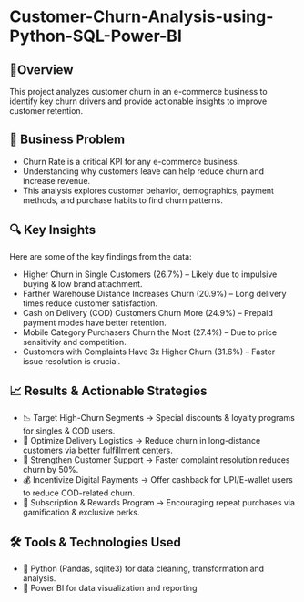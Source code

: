 # **Customer-Churn-Analysis-using-Python-SQL-Power-BI**

## 🚀**Overview**
This project analyzes customer churn in an e-commerce business to identify key churn drivers and provide actionable insights to improve customer retention.

## 📌 **Business Problem**
- Churn Rate is a critical KPI for any e-commerce business.
- Understanding why customers leave can help reduce churn and increase revenue.
- This analysis explores customer behavior, demographics, payment methods, and purchase habits to find churn patterns.

## 🔍 **Key Insights**
Here are some of the key findings from the data:
- Higher Churn in Single Customers (26.7%) – Likely due to impulsive buying & low brand attachment.
- Farther Warehouse Distance Increases Churn (20.9%) – Long delivery times reduce customer satisfaction.
- Cash on Delivery (COD) Customers Churn More (24.9%) – Prepaid payment modes have better retention.
- Mobile Category Purchasers Churn the Most (27.4%) – Due to price sensitivity and competition.
- Customers with Complaints Have 3x Higher Churn (31.6%) – Faster issue resolution is crucial.

## 📈 **Results & Actionable Strategies**
- 📉 Target High-Churn Segments → Special discounts & loyalty programs for singles & COD users.
- 🚀 Optimize Delivery Logistics → Reduce churn in long-distance customers via better fulfillment centers.
- 🎯 Strengthen Customer Support → Faster complaint resolution reduces churn by 50%.
- 💰 Incentivize Digital Payments → Offer cashback for UPI/E-wallet users to reduce COD-related churn.
- 🔄 Subscription & Rewards Program → Encouraging repeat purchases via gamification & exclusive perks.

## 🛠️ **Tools & Technologies Used**
- 📌 Python (Pandas, sqlite3) for data cleaning, transformation and analysis.
- 📌 Power BI for data visualization and reporting


